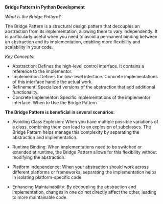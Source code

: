 **Bridge Pattern in Python Development**

_What is the Bridge Pattern?_

The Bridge Pattern is a structural design pattern that decouples an abstraction from its implementation, allowing them
to vary independently. It is particularly useful when you need to avoid a permanent binding between an abstraction and
its implementation, enabling more flexibility and scalability in your code.

_Key Concepts:_

* Abstraction: Defines the high-level control interface. It contains a reference to the implementor.
* Implementor: Defines the low-level interface. Concrete implementations of this interface handle the actual work.
* Refinement: Specialized versions of the abstraction that add additional functionality.
* Concrete Implementor: Specific implementations of the implementor interface.
  When to Use the Bridge Pattern

**The Bridge Pattern is beneficial in several scenarios:**

* Avoiding Class Explosion: When you have multiple possible variations of a class, combining them can lead to an
  explosion
  of subclasses. The Bridge Pattern helps manage this complexity by separating the abstraction and implementation.

* Runtime Binding: When implementations need to be switched or extended at runtime, the Bridge Pattern allows for this
  flexibility without modifying the abstraction.

* Platform Independence: When your abstraction should work across different platforms or frameworks, separating the
  implementation helps in isolating platform-specific code.

* Enhancing Maintainability: By decoupling the abstraction and implementation, changes in one do not directly affect the
  other, leading to more maintainable code.